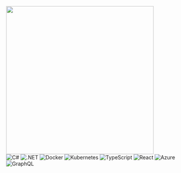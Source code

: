   <img src="https://i.pinimg.com/originals/69/b2/88/69b28856241ddc9ee1b856faea64db05.gif" width="400">
  <div >
   <div>
    <img alt="C#" src="https://img.shields.io/badge/C%23-000000?style=for-the-badge&logo=csharp&logoColor=white" />
    <img alt=".NET" src="https://img.shields.io/badge/.NET-000000?style=for-the-badge&logo=none&logoColor=white" />
    <img alt="Docker" src="https://img.shields.io/badge/Docker-000000?style=for-the-badge&logo=docker&logoColor=white" />
    <img alt="Kubernetes" src="https://img.shields.io/badge/Kubernetes-000000?style=for-the-badge&logo=kubernetes&logoColor=white" />
    <img alt="TypeScript" src="https://img.shields.io/badge/TypeScript-000000?style=for-the-badge&logo=typescript&logoColor=white" />
    <img alt="React" src="https://img.shields.io/badge/React-000000?style=for-the-badge&logo=react&logoColor=white" />
    <img alt="Azure" src="https://img.shields.io/badge/Azure-000000?style=for-the-badge&logo=microsoftazure&logoColor=white" />
    <img alt="GraphQL" src="https://img.shields.io/badge/GraphQL-000000?style=for-the-badge&logo=graphql&logoColor=white" />
  </div>
  </div>
